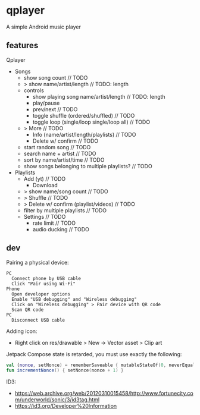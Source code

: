 # qplayer
A simple Android music player

## features
Qplayer
- Songs
  - show song count // TODO
  - \> show name/artist/length // TODO: length
  - controls
    - show playing song name/artist/length // TODO: length
    - play/pause
    - prev/next // TODO
    - toggle shuffle (ordered/shuffled) // TODO
    - toggle loop (single/loop single/loop all) // TODO
  - \> More // TODO
    - Info (name/artist/length/playlists) // TODO
    - Delete w/ confirm // TODO
  - start random song // TODO
  - search name + artist // TODO
  - sort by name/artist/time // TODO
  - show songs belonging to multiple playlists? // TODO
- Playlists
  - Add (yt) // TODO
    - Download
  - \> show name/song count // TODO
  - \> Shuffle // TODO
  - \> Delete w/ confirm (playlist/videos) // TODO
  - filter by multiple playlists // TODO
  - Settings // TODO
    - rate limit // TODO
    - audio ducking // TODO

## dev
Pairing a physical device:
```
PC
  Connect phone by USB cable
  Click "Pair using Wi-Fi"
Phone
  Open developer options
  Enable "USB debugging" and "Wireless debugging"
  Click on "Wireless debugging" > Pair device with QR code
  Scan QR code
PC
  Disconnect USB cable
```

Adding icon:
- Right click on res/drawable > New -> Vector asset > Clip art

Jetpack Compose state is retarded, you must use exactly the following:
```kt
val (nonce, setNonce) = rememberSaveable { mutableStateOf(0, neverEqualPolicy()) }
fun incrementNonce() { setNonce(nonce + 1) }
```

ID3:
- https://web.archive.org/web/20120310015458/http://www.fortunecity.com/underworld/sonic/3/id3tag.html
- https://id3.org/Developer%20Information